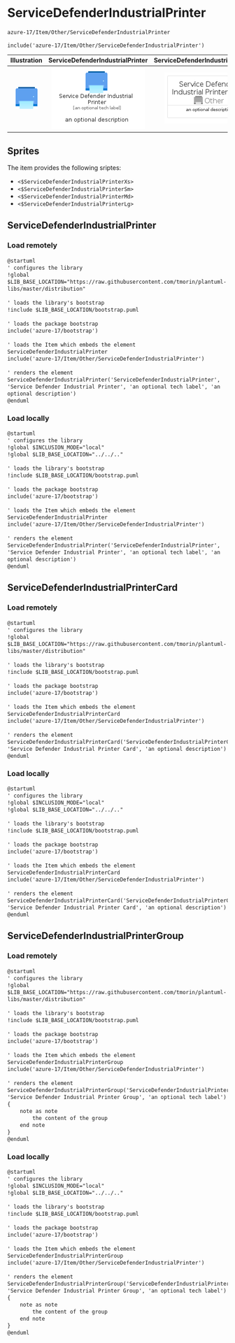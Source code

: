 # ServiceDefenderIndustrialPrinter


```text
azure-17/Item/Other/ServiceDefenderIndustrialPrinter
```

```text
include('azure-17/Item/Other/ServiceDefenderIndustrialPrinter')
```



| Illustration | ServiceDefenderIndustrialPrinter | ServiceDefenderIndustrialPrinterCard | ServiceDefenderIndustrialPrinterGroup |
| :---: | :---: | :---: | :---: |
| ![illustration for Illustration](../../../azure-17/Item/Other/ServiceDefenderIndustrialPrinter.png) | ![illustration for ServiceDefenderIndustrialPrinter](../../../azure-17/Item/Other/ServiceDefenderIndustrialPrinter.Local.png) | ![illustration for ServiceDefenderIndustrialPrinterCard](../../../azure-17/Item/Other/ServiceDefenderIndustrialPrinterCard.Local.png) | ![illustration for ServiceDefenderIndustrialPrinterGroup](../../../azure-17/Item/Other/ServiceDefenderIndustrialPrinterGroup.Local.png) |



## Sprites
The item provides the following sriptes:

- `<$ServiceDefenderIndustrialPrinterXs>`
- `<$ServiceDefenderIndustrialPrinterSm>`
- `<$ServiceDefenderIndustrialPrinterMd>`
- `<$ServiceDefenderIndustrialPrinterLg>`





## ServiceDefenderIndustrialPrinter

### Load remotely
```plantuml
@startuml
' configures the library
!global $LIB_BASE_LOCATION="https://raw.githubusercontent.com/tmorin/plantuml-libs/master/distribution"

' loads the library's bootstrap
!include $LIB_BASE_LOCATION/bootstrap.puml

' loads the package bootstrap
include('azure-17/bootstrap')

' loads the Item which embeds the element ServiceDefenderIndustrialPrinter
include('azure-17/Item/Other/ServiceDefenderIndustrialPrinter')

' renders the element
ServiceDefenderIndustrialPrinter('ServiceDefenderIndustrialPrinter', 'Service Defender Industrial Printer', 'an optional tech label', 'an optional description')
@enduml
```

### Load locally
```plantuml
@startuml
' configures the library
!global $INCLUSION_MODE="local"
!global $LIB_BASE_LOCATION="../../.."

' loads the library's bootstrap
!include $LIB_BASE_LOCATION/bootstrap.puml

' loads the package bootstrap
include('azure-17/bootstrap')

' loads the Item which embeds the element ServiceDefenderIndustrialPrinter
include('azure-17/Item/Other/ServiceDefenderIndustrialPrinter')

' renders the element
ServiceDefenderIndustrialPrinter('ServiceDefenderIndustrialPrinter', 'Service Defender Industrial Printer', 'an optional tech label', 'an optional description')
@enduml
```

## ServiceDefenderIndustrialPrinterCard

### Load remotely
```plantuml
@startuml
' configures the library
!global $LIB_BASE_LOCATION="https://raw.githubusercontent.com/tmorin/plantuml-libs/master/distribution"

' loads the library's bootstrap
!include $LIB_BASE_LOCATION/bootstrap.puml

' loads the package bootstrap
include('azure-17/bootstrap')

' loads the Item which embeds the element ServiceDefenderIndustrialPrinterCard
include('azure-17/Item/Other/ServiceDefenderIndustrialPrinter')

' renders the element
ServiceDefenderIndustrialPrinterCard('ServiceDefenderIndustrialPrinterCard', 'Service Defender Industrial Printer Card', 'an optional description')
@enduml
```

### Load locally
```plantuml
@startuml
' configures the library
!global $INCLUSION_MODE="local"
!global $LIB_BASE_LOCATION="../../.."

' loads the library's bootstrap
!include $LIB_BASE_LOCATION/bootstrap.puml

' loads the package bootstrap
include('azure-17/bootstrap')

' loads the Item which embeds the element ServiceDefenderIndustrialPrinterCard
include('azure-17/Item/Other/ServiceDefenderIndustrialPrinter')

' renders the element
ServiceDefenderIndustrialPrinterCard('ServiceDefenderIndustrialPrinterCard', 'Service Defender Industrial Printer Card', 'an optional description')
@enduml
```

## ServiceDefenderIndustrialPrinterGroup

### Load remotely
```plantuml
@startuml
' configures the library
!global $LIB_BASE_LOCATION="https://raw.githubusercontent.com/tmorin/plantuml-libs/master/distribution"

' loads the library's bootstrap
!include $LIB_BASE_LOCATION/bootstrap.puml

' loads the package bootstrap
include('azure-17/bootstrap')

' loads the Item which embeds the element ServiceDefenderIndustrialPrinterGroup
include('azure-17/Item/Other/ServiceDefenderIndustrialPrinter')

' renders the element
ServiceDefenderIndustrialPrinterGroup('ServiceDefenderIndustrialPrinterGroup', 'Service Defender Industrial Printer Group', 'an optional tech label') {
    note as note
        the content of the group
    end note
}
@enduml
```

### Load locally
```plantuml
@startuml
' configures the library
!global $INCLUSION_MODE="local"
!global $LIB_BASE_LOCATION="../../.."

' loads the library's bootstrap
!include $LIB_BASE_LOCATION/bootstrap.puml

' loads the package bootstrap
include('azure-17/bootstrap')

' loads the Item which embeds the element ServiceDefenderIndustrialPrinterGroup
include('azure-17/Item/Other/ServiceDefenderIndustrialPrinter')

' renders the element
ServiceDefenderIndustrialPrinterGroup('ServiceDefenderIndustrialPrinterGroup', 'Service Defender Industrial Printer Group', 'an optional tech label') {
    note as note
        the content of the group
    end note
}
@enduml
```

